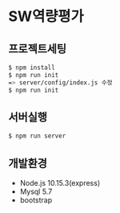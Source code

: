 # SW역량평가


## 프로젝트세팅

``` sh
$ npm install
$ npm run init
=> server/config/index.js 수정
$ npm run init
```
## 서버실행
``` sh
$ npm run server
```

## 개발환경
* Node.js 10.15.3(express)
* Mysql 5.7
* bootstrap